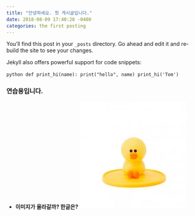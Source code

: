 ```yaml
---
title: "안녕하세요. 첫 게시글입니다."
date: 2018-08-09 17:40:28 -0400
categories: the first posting
---
```


You’ll find this post in your `_posts` directory. Go ahead and edit it and re-build the site to see your changes.

Jekyll also offers powerful support for code snippets:

​```python
def print_hi(name):
  print("hello", name)
print_hi('Tom')
​```

<h3>  연습용입니다. </h3>

 - **이미지가 올라갈까? 한글은?**
      ![image](../assets/images/sally.jpeg)
<br>